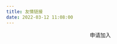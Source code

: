 ```yaml
---
title: 友情链接
date: 2022-03-12 11:08:00
---
```

<div id="qexo-friends"></div>
<link rel="stylesheet" href="https://cdn1.tianli0.top/npm/qexo-static@1.1.3/hexo/friends/friends.css"/>
<script src="https://cdn1.tianli0.top/npm/qexo-static@1.1.3/hexo/friends/friends.js"></script>
<script>loadQexoFriends("qexo-friends", "https://admin.redish101.top")</script>
<center>申请加入</center>
<div id="friends-api"></div>
<script src="https://cdn1.tianli0.top/gh/Fgaoxing/blog-cdn@main/source/js/friends-api.js"></script>
<script>qexo_friend_api("friends-api","https://admin.redish101.top");</script>